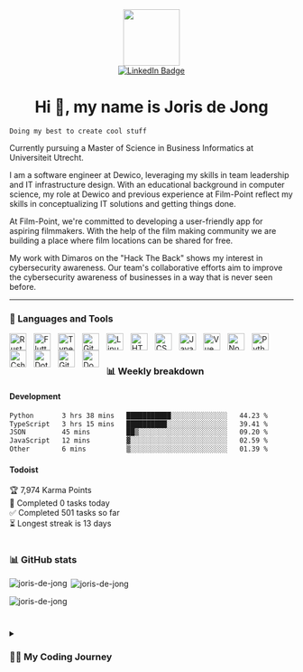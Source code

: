 <div id="header" align="center">
    <img src="https://media.giphy.com/media/M9gbBd9nbDrOTu1Mqx/giphy.gif" width="100"/>
    <div id="badges">
        <a href="https://www.linkedin.com/in/jhcdejong/" target="_blank">
            <img src="https://img.shields.io/badge/LinkedIn-blue?style=for-the-badge&logo=linkedin&logoColor=white" alt="LinkedIn Badge"/>
        </a>
    </div>
    <img src="https://komarev.com/ghpvc/?username=armaatus&style=flat-square&color=blue" alt=""/>
    <h1>Hi 👋, my name is Joris de Jong</h1>
</div>

`Doing my best to create cool stuff`

Currently pursuing a Master of Science in Business Informatics at Universiteit Utrecht.

I am a software engineer at Dewico, leveraging my skills in team leadership and IT infrastructure design. With an educational background in computer science, my role at Dewico and previous experience at Film-Point reflect my skills in conceptualizing IT solutions and getting things done.

At Film-Point, we're committed to developing a user-friendly app for aspiring filmmakers. With the help of the film making community we are building a place where film locations can be shared for free.

My work with Dimaros on the "Hack The Back" shows my interest in cybersecurity awareness. Our team's collaborative efforts aim to improve the cybersecurity awareness of businesses in a way that is never seen before.

---

### 🧰 Languages and Tools

<img align="left" alt="Rust" width="30px" style="padding-right:10px;" src="https://skillicons.dev/icons?i=rust"/>
<img align="left" alt="Flutter" width="30px" style="padding-right:10px;" src="https://skillicons.dev/icons?i=flutter"/>
<img align="left" alt="TypeScript" width="30px" style="padding-right:10px;" src="https://skillicons.dev/icons?i=ts" />
<img align="left" alt="Git" width="30px" style="padding-right:10px;" src="https://skillicons.dev/icons?i=git" />
<img align="left" alt="Linux" width="30px" style="padding-right:10px;" src="https://skillicons.dev/icons?i=linux" />
<img align="left" alt="HTML" width="30px" style="padding-right:10px;" src="https://skillicons.dev/icons?i=html" />
<img align="left" alt="CSS" width="30px" style="padding-right:10px;" src="https://skillicons.dev/icons?i=css" />
<img align="left" alt="JavaScript" width="30px" style="padding-right:10px;" src="https://skillicons.dev/icons?i=js" />
<img align="left" alt="Vue" width="30px" style="padding-right:10px;" src="https://skillicons.dev/icons?i=vue" />
<img align="left" alt="NodeJS" width="30px" style="padding-right:10px;" src="https://skillicons.dev/icons?i=nodejs" />
<img align="left" alt="Python" width="30px" style="padding-right:10px;" src="https://skillicons.dev/icons?i=py" />
<img align="left" alt="Csharp" width="30px" style="padding-right:10px;" src="https://skillicons.dev/icons?i=cs" />
<img align="left" alt="Dotnet" width="30px" style="padding-right:10px;" src="https://skillicons.dev/icons?i=dotnet" />
<img align="left" alt="GitHub" width="30px" style="padding-right:10px;" src="https://skillicons.dev/icons?i=github" />
<img align="left" alt="Docker" width="30px" style="padding-right:10px;" src="https://skillicons.dev/icons?i=docker" />
<br />

#

### 📊 Weekly breakdown

#### Development

<!--START_SECTION:waka-->

```txt
Python       3 hrs 38 mins   ███████████░░░░░░░░░░░░░░   44.23 %
TypeScript   3 hrs 15 mins   ██████████░░░░░░░░░░░░░░░   39.41 %
JSON         45 mins         ██▒░░░░░░░░░░░░░░░░░░░░░░   09.20 %
JavaScript   12 mins         ▓░░░░░░░░░░░░░░░░░░░░░░░░   02.59 %
Other        6 mins          ▒░░░░░░░░░░░░░░░░░░░░░░░░   01.39 %
```

<!--END_SECTION:waka-->

#### Todoist

<!-- TODO-IST:START -->
🏆  7,974 Karma Points           
🌸  Completed 0 tasks today           
✅  Completed 501 tasks so far           
⏳  Longest streak is 13 days
<!-- TODO-IST:END -->

#

### 📊 GitHub stats

<p><img align="left" src="https://github-readme-stats-joris-projects-6eb5312b.vercel.app/api/top-langs?username=armaatus&show_icons=true&locale=en&layout=compact&theme=tokyonight" alt="joris-de-jong" /></p>

<p>&nbsp;<img align="center" src="https://github-readme-stats-joris-projects-6eb5312b.vercel.app/api?username=armaatus&show_icons=true&theme=tokyonight" alt="joris-de-jong" /></p>

<p><img align="center" src="https://github-readme-streak-stats.herokuapp.com/?user=armaatus&theme=tokyonight" alt="joris-de-jong" /></p>

#

<details>
 <summary><h3>👨‍💻 My Coding Journey</h3></summary>
    My coding journey started as when I was 14 and discovered GameMaker. Just like a lot of beginning game developers I always thought I would make the next best thing.
    This next best thing is still not created, but it started my passion for creating new stuff. Eventually I started a bachelor computer science at Utrecht University.
    In the Netherlands each departement has a student association. These associations exist to make new friend, learn topics outside the normal lectures and do some career orientation.
    My association, called Sticky, was so much fun that I decided to do a board year with the association. This grew into a love for the more business side of computer science and therefore I decides to continue my studies with a master in business informatics.
    This did not mean that I stopped coding. Currently I work on a project called Hack The Bank, where I help businesses with security awareness.
    I also work with friends in my our own companies called Film-Point and Dewico.
